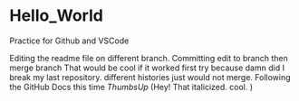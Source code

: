 # Hello_World
Practice for Github and VSCode

Editing the readme file on different branch. Committing edit to branch then merge branch
 That would be cool if it worked first try because damn did I break my last repository. different histories just would not merge. Following the GitHub Docs this time *ThumbsUp*
 (Hey! That italicized. cool. )